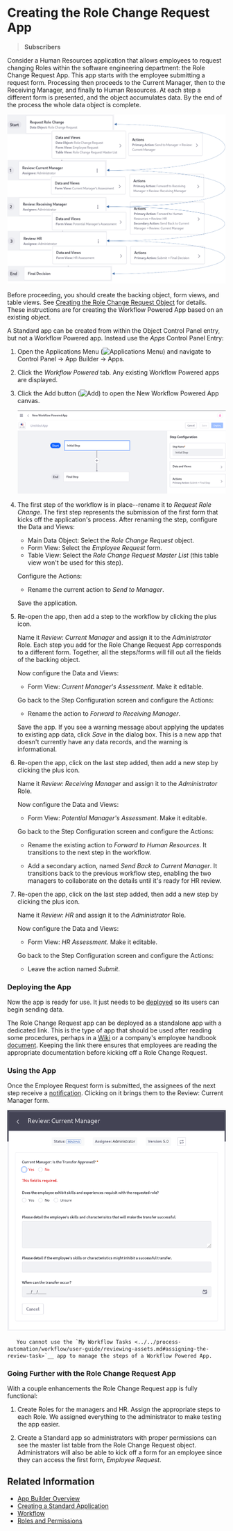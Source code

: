 # Creating the Role Change Request App

> **Subscribers**

Consider a Human Resources application that allows employees to request changing Roles within the software engineering department: the Role Change Request App. This app starts with the employee submitting a request form. Processing then proceeds to the Current Manager, then to the Receiving Manager, and finally to Human Resources. At each step a different form is presented, and the object accumulates data. By the end of the process the whole data object is complete.

![The Role Change Request object flows through several steps in this Workflow Powered App.](./creating-a-workflow-powered-application/drawings/role-request-app.png)

Before proceeding, you should create the backing object, form views, and table views. See [Creating the Role Change Request Object](./creating-the-role-change-request-object.md) for details. These instructions are for creating the Workflow Powered App based on an existing object.

A Standard app can be created from within the Object Control Panel entry, but not a Workflow Powered app. Instead use the _Apps_ Control Panel Entry:

1. Open the Applications Menu (![Applications Menu](../../images/icon-applications-menu.png)) and navigate to Control Panel &rarr; App Builder &rarr; Apps.

1. Click the _Workflow Powered_ tab. Any existing Workflow Powered apps are displayed. 

1. Click the Add button (![Add](../../images/icon-add.png)) to open the New Workflow Powered App canvas.

   ![The Workflow Powered App is underway.](./creating-a-workflow-powered-application/images/01.png)

1. The first step of the workflow is in place--rename it to _Request Role Change_. The first step represents the submission of the first form that kicks off the application's process. After renaming the step, configure the Data and Views:

   - Main Data Object: Select the _Role Change Request_ object.
   - Form View: Select the _Employee Request_ form.
   - Table View: Select the _Role Change Request Master List_ (this table view won't be used for this step). <!-- Find out how this is supposed to work. Can we leave it blank? -->

   Configure the Actions:

   - Rename the current action to _Send to Manager_.

   Save the application.

1. Re-open the app, then add a step to the workflow by clicking the plus icon.

   Name it _Review: Current Manager_ and assign it to the _Administrator_ Role. Each step you add for the Role Change Request App corresponds to a different form. Together, all the steps/forms will fill out all the fields of the backing object.

   Now configure the Data and Views:

   - Form View: _Current Manager's Assessment_. Make it editable.

   Go back to the Step Configuration screen and configure the Actions:

   - Rename the action to _Forward to Receiving Manager_.

   Save the app. If you see a warning message about applying the updates to existing app data, click _Save_ in the dialog box. This is a new app that doesn't currently have any data records, and the warning is informational.

1. Re-open the app, click on the last step added, then add a new step by clicking the plus icon.

   Name it  _Review: Receiving Manager_ and assign it to the _Administrator_ Role.

   Now configure the Data and Views:

   - Form View: _Potential Manager's Assessment_. Make it editable.

   Go back to the Step Configuration screen and configure the Actions:

   - Rename the existing action to _Forward to Human Resources_. It transitions to the next step in the workflow.

   - Add a secondary action, named _Send Back to Current Manager_. It transitions back to the previous workflow step, enabling the two managers to collaborate on the details until it's ready for HR review.

1. Re-open the app, click on the last step added, then add a new step by clicking the plus icon.

   Name it  _Review: HR_ and assign it to the _Administrator_ Role.

   Now configure the Data and Views:

   - Form View: _HR Assessment_. Make it editable.

   Go back to the Step Configuration screen and configure the Actions:

   - Leave the action named _Submit_.

### Deploying the App

Now the app is ready for use. It just needs to be [deployed](./creating-a-standard-application.md#deploying-the-application) so its users can begin sending data.

The Role Change Request app can be deployed as a standalone app with a dedicated link. This is the type of app that should be used after reading some procedures, perhaps in a [Wiki](../../collaboration-and-social/collaboration-and-social-overview.md#wiki) or a company's employee handbook [document](../../content-authoring-and-management/documents-and-media/introduction-to-documents-and-media.md). Keeping the link there ensures that employees are reading the appropriate documentation before kicking off a Role Change Request.

### Using the App

Once the Employee Request form is submitted, the assignees of the next step receive a [notification](../../collaboration-and-social/notifications-and-requests/user-guide/managing-notifications-and-requests.md). Clicking on it brings them to the Review: Current Manager form.

![Each form of the app is accessed via User Notification.](./creating-a-workflow-powered-application/images/03.png)

```note::
   You cannot use the `My Workflow Tasks <../../process-automation/workflow/user-guide/reviewing-assets.md#assigning-the-review-task>`__ app to manage the steps of a Workflow Powered App.
```

### Going Further with the Role Change Request App

With a couple enhancements the Role Change Request app is fully functional:

1. Create Roles for the managers and HR. Assign the appropriate steps to each Role. We assigned everything to the administrator to make testing the app easier.

2. Create a Standard app so administrators with proper permissions can see the master list table from the Role Change Request object. Administrators will also be able to kick off a form for an employee since they can access the first form, _Employee Request_.

## Related Information

* [App Builder Overview](./app-builder-overview.md)
* [Creating a Standard Application](./creating-a-standard-application.md)
* [Workflow](../../process-automation/workflow/user-guide/introduction-to-workflow.md)
* [Roles and Permissions](../../users-and-permissions/roles-and-permissions/understanding-roles-and-permissions.md)
